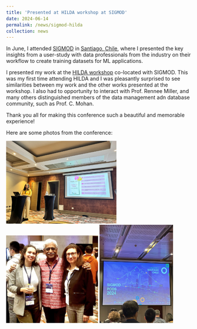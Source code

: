 ```yaml
---
title: 'Presented at HILDA workshop at SIGMOD'
date: 2024-06-14
permalink: /news/sigmod-hilda
collection: news
---
```


In June, I attended [SIGMOD](https://2024.sigmod.org/) in [Santiago, Chile](https://maps.app.goo.gl/QaH4ELZC5ZLqgVAb6), where I presented the key insights from a user-study with data professionals from the industry on their workflow to create training datasets for ML applications. 

I presented my work at the [HILDA workshop](https://hilda.io/2024/) co-located with SIGMOD. This was my first time attending HILDA and I was pleasantly surprised to see similarities between my work and the other works presented at the workshop. I also had to opportunity to interact with Prof. Rennee Miller, and many others distinguished members of the data management adn database community, such as Prof. C. Mohan. 

Thank you all for making this conference such a beautiful and memorable experience! 

Here are some photos from the conference: 

<img src="/images/conferences/IMG_4225.jpg" alt="isolated" width="300"/>
<img src="/images/conferences/df807395-7a2e-4345-a776-fe7a6119f4ad.jpg" alt="isolated" width="250"/>
<img src="/images/conferences/IMG_4077.jpg" alt="isolated" width="200"/>


